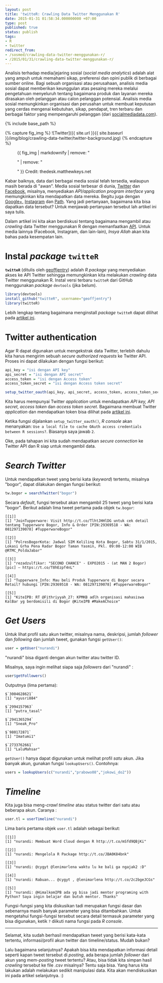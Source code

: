 ```yaml
---
layout: post
title: 'twitteR: Crawling Data Twitter Menggunakan R'
date: 2015-01-31 01:58:34.000000000 +07:00
type: post
published: true
status: publish
tags:
- R
- twitter
redirect_from:
- /sosmed/crawling-data-twitter-menggunakan-r/
- /2015/01/31/crawling-data-twitter-menggunakan-r/
---
```

Analisis terhadap media/jejaring sosial (*social media analytics*)
adalah alat yang ampuh untuk memahami sikap, preferensi dan opini publik
di berbagai sumber online. Bagi sebuah organisasi atau perusahaan,
analisis media sosial dapat memberikan keunggulan atas pesaing mereka
melalui pengetahuan menyeluruh tentang bagaimana produk dan layanan
mereka dirasakan oleh pelanggan atau calon pelanggan potensial. Analisis
media sosial memungkinkan organisasi dan perusahan untuk membuat
keputusan yang cerdas mengenai kebutuhan, sikap, pendapat, tren terbaru
dan berbagai faktor yang mempengaruhi pelanggan (dari
[socialmediadata.com](http://socialmediadata.com/the-importance-understanding-social-media-analytics/)).

{% include base_path %}

{% capture fig_img %}
![Twitter]({{ site.url }}{{ site.baseurl }}/img/blog/crawling-data-twitter/twitter-background.jpg)
{% endcapture %}

<figure>
  {{ fig_img | markdownify | remove: "<p>" | remove: "</p>" }}
  <span class="caption">Credit: thedesk.matthewkeys.net</span>
</figure> 
   
Kabar baiknya, data dari berbagai media sosial telah tersedia, walaupun
masih berada di "awan". Media sosial terbesar di dunia,
[Twitter](https://dev.twitter.com/overview/api) dan
[Facebook](https://developers.facebook.com/docs/graph-api), misalnya,
menyediakan *API/application program interface* yang memungkinkan kita
mendapatkan data mereka. Begitu juga dengan
[Google+](https://developers.google.com/+/api/),
[Instagram](http://instagram.com/developer/) dan
[Path](https://path.com/developers/docs). Yang jadi pertanyaan,
bagaimana kita bisa dapatkan data tersebut? Untuk menjawab pertanyaan
tersebut lah artikel ini saya tulis.

Dalam artikel ini kita akan berdiskusi tentang bagaimana mengambil atau
*crawling* data Twitter menggunakan R dengan memanfaatkan
[API](https://dev.twitter.com/rest/public). Untuk media lainnya
(Facebook, Instagram, dan lain-lain), *Insya Allah* akan kita bahas pada
kesempatan lain.

# Instal *package* `twitteR`

**`twitteR`** (ditulis oleh
[geoffjentry](https://github.com/geoffjentry/twitteR)) adalah *R
package* yang menyediakan akses ke API Twitter sehingga memungkinkan
kita melakukan *crawling* data Twitter menggunakan R. Instal versi
terbaru `twitteR` dari GitHub menggunakan *package* `devtools` (jika
belum).

```r
library(devtools)
install_github("twitteR", username="geoffjentry")
library(twitteR)
```

Lebih lengkap tentang bagaimana menginstall *package* `twitteR` dapat
dilihat pada [artikel
ini](http://nurandi.net/socmed/twitter-authentication-dengan-r/).

# Twitter authentication

Agar R dapat digunakan untuk mengekstrak data Twitter, terlebih dahulu
kita harus mengirim sebuah *secure authorized requests* ke Twitter API.
Proses ini dapat dilakukan dengan fungsi berikut:

```r
api_key = "isi dengan API key"
api_secret = "isi dengan API secret"
access_token = "isi dengan Access token"
access_token_secret = "isi dengan Access token secret"

setup_twitter_oauth(api_key, api_secret, access_token, access_token_secret)
```

Kita harus mempunyai Twitter *application* untuk mendapatkan *API key,
API secret, access token* dan *access token secret*. Bagaimana membuat
Twitter *application* dan mendapatkan token bisa dilihat pada [artikel
ini](http://nurandi.net/socmed/twitter-authentication-dengan-r/).

Ketika fungsi dijalankan `setup_twitter_oauth()`, *R console* akan
menanyakan:
`Use a local file to cache OAuth access credentials between R sessions?`.
Biasanya saya jawab `2`.

Oke, pada tahapan ini kita sudah mendapatkan *secure connection* ke
Twitter API dan R siap untuk mengambil data.

# *Search Twitter*

Untuk mendapatkan tweet yang berisi kata (*keyword*) tertentu, misalnya
"bogor", dapat dilakukan dengan fungsi berikut:

```r
tw.bogor = searchTwitter("bogor")
```

Secara *default*, fungsi tersebut akan mengambil 25 tweet yang berisi
kata "bogor". Berikut adalah lima tweet pertama pada objek `tw.bogor`:

    [[1]]
    [1] "JoinTupperware: Visit http://t.co/TlhtJHHlDG untuk cek detail tentang Tupperware Bogor, Info & Order [PIN:29369518 - WA: 081297139078] #TupperwareBogor"

    [[2]]
    [1] "PolresBogorKota: Jadwal SIM Keliling Kota Bogor, Sabtu 31/1/2015, Lokasi Grha Pena Radar Bogor Taman Yasmin, Pkl. 09:00-12:00 WIB @RTMC_PoldaJabar"

    [[3]]
    [1] "rezadzulfikar: "SECOND CHANCE" - EXPO2015 - (at MAN 2 Bogor) [pic] — https://t.co/T8hEzpf4nL"

    [[4]]
    [1] "Tupperware_Info: Mau beli Produk Tupperware di Bogor secara Retail? hubungi [PIN:29369518 - WA: 081297139078] #TupperwareBogor"

    [[5]]
    [1] "KiteIPB: RT @Fithriyyah_27: KPMKB adlh organisasi mahasiswa KalBar yg berdomisili di Bogor @KiteIPB #MakeAChoice"

# *Get Users*

Untuk lihat profil satu akun twitter, misalnya nama, deskripsi, jumlah
*follower* dan *following* dan jumlah tweet, gunakan fungsi `getUser()`:

```r
user = getUser("nurandi")
```

"nurandi" bisa diganti dengan akun twitter atau twitter ID.

Misalnya, saya ingin melihat siapa saja *followers* dari "nurandi" :

```r
user$getFollowers()
```

Outputnya (lima pertama):

    $`3004628621`
    [1] "ayusri884"

    $`2994157963`
    [1] "putra_tasal"

    $`2941365294`
    [1] "Sneak_Pro"

    $`980172871`
    [1] "Imatumi1"

    $`2733762661`
    [1] "LaluMahsar"

`getUser()` hanya dapat digunakan untuk melihat profil *satu* akun. Jika
banyak akun, gunakan fungsi `lookupUsers()`. Contohnya:

```r
users = lookupUsers(c("nurandi","prabowo08","jokowi_do2"))
```

# *Timeline*

Kita juga bisa meng-*crawl* *timeline* atau status twitter dari satu
atau beberapa akun. Caranya :

```r
user.tl = userTimeline("nurandi")
```

Lima baris pertama objek `user.tl` adalah sebagai berikut:

    [[1]]
    [1] "nurandi: Membuat Word Cloud dengan R http://t.co/mSfd9QBjKi"

    [[2]]
    [1] "nurandi: Mengelola R Package http://t.co/JBA0K84bnk"

    [[3]]
    [1] "nurandi: @cygyt @lenimarlena waktu lu ke bali ga ngajak2 :D"

    [[4]]
    [1] "nurandi: Rabuan... @cygyt , @lenimarlena http://t.co/2c2bgeJCGs"

    [[5]]
    [1] "nurandi: @HimalkomIPB ada yg bisa jadi mentor programing with Python? Saya ingin belajar dan butuh mentor. Thanks"

Fungsi-fungsi yang kita diskusikan tadi merupakan fungsi dasar dan
sebenarnya masih banyak parameter yang bisa ditambahkan. Untuk
mengetahui fungsi-fungsi tersebut secara detail termasuk parameter yang
bisa digunakan, ketik `?` diikuti nama fungsi pada *R console*.

------------------------------------------------------------------------

Selamat, kita sudah berhasil mendapatkan tweet yang berisi kata-kata
tertentu, informasi/profil akun twitter dan timeline/status. Mudah
bukan?

Lalu bagaimana selanjutnya? Apakah bisa kita mendapatkan informasi
detail seperti kapan tweet tersebut di *posting*, ada berapa jumlah
*follower* dari akun yang mem-*posting* tweet tertentu? Atau, bisa tidak
kita simpan hasil *crawling* tersebut ke file .csv misalnya? Tentu saja
bisa. Yang harus kita lakukan adalah melakukan sedikit manipulasi data.
Kita akan mendiskusikan ini pada artikel selanjutnya. :)
